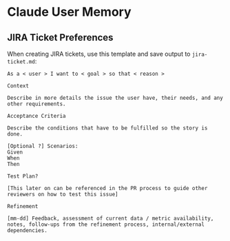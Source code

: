# Claude User Memory

## JIRA Ticket Preferences

When creating JIRA tickets, use this template and save output to `jira-ticket.md`:

```
As a < user > I want to < goal > so that < reason >

Context 

Describe in more details the issue the user have, their needs, and any other requirements. 

Acceptance Criteria

Describe the conditions that have to be fulfilled so the story is done. 

[Optional ?] Scenarios: 
Given
When
Then

Test Plan?

[This later on can be referenced in the PR process to guide other reviewers on how to test this issue]

Refinement

[mm-dd] Feedback, assessment of current data / metric availability, notes, follow-ups from the refinement process, internal/external dependencies.
```